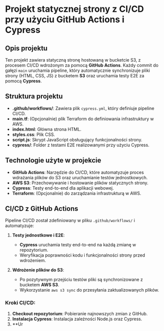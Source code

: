# Projekt statycznej strony z CI/CD przy użyciu GitHub Actions i Cypress

## Opis projektu

Ten projekt zawiera statyczną stronę hostowaną w bucketcie S3, z procesem CI/CD wdrożonym za pomocą **GitHub Actions**. Każdy commit do gałęzi `main` uruchamia pipeline, który automatycznie synchronizuje pliki strony (HTML, CSS, JS) z bucketem **S3** oraz uruchamia testy E2E za pomocą **Cypress**.

## Struktura projektu

- **.github/workflows/**: Zawiera plik `cypress.yml`, który definiuje pipeline CI/CD.
- **main.tf**: (Opcjonalnie) plik Terraform do definiowania infrastruktury w AWS.
- **index.html**: Główna strona HTML.
- **styles.css**: Plik CSS.
- **script.js**: Skrypt JavaScript obsługujący funkcjonalności strony.
- **cypress/**: Folder z testami E2E realizowanymi przy użyciu Cypress.

## Technologie użyte w projekcie

- **GitHub Actions**: Narzędzie do CI/CD, które automatyzuje proces wdrażania plików do S3 oraz uruchamianie testów jednostkowych.
- **AWS S3**: Przechowywanie i hostowanie plików statycznych strony.
- **Cypress**: Testy end-to-end dla aplikacji webowej.
- **Terraform**: (Opcjonalnie) do zarządzania infrastrukturą w AWS.

## CI/CD z GitHub Actions

Pipeline CI/CD został zdefiniowany w pliku `.github/workflows/` i automatyzuje:

1. **Testy jednostkowe i E2E**:

   - **Cypress** uruchamia testy end-to-end na każdą zmianę w repozytorium.
   - Weryfikacja poprawności kodu i funkcjonalności strony przed wdrożeniem.

2. **Wdrożenie plików do S3**:
   - Po pozytywnym przejściu testów pliki są synchronizowane z bucketem **AWS S3**.
   - Wykorzystanie `aws s3 sync` do przesyłania zaktualizowanych plików.

### Kroki CI/CD:

1. **Checkout repozytorium**: Pobieranie najnowszych zmian z GitHub.
2. **Instalacja Cypress**: Instalacja zależności Node.js oraz Cypress.
3. \*\*Ur

